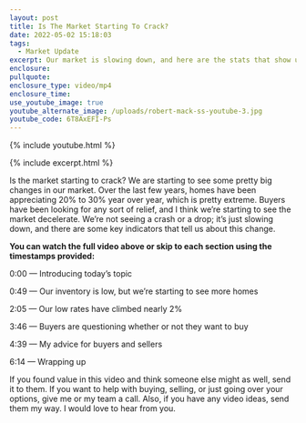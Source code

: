 ```yaml
---
layout: post
title: Is The Market Starting To Crack?
date: 2022-05-02 15:18:03
tags:
  - Market Update
excerpt: Our market is slowing down, and here are the stats that show us why.
enclosure:
pullquote:
enclosure_type: video/mp4
enclosure_time:
use_youtube_image: true
youtube_alternate_image: /uploads/robert-mack-ss-youtube-3.jpg
youtube_code: 6T8AxEFI-Ps
---
```

{% include youtube.html %}

{% include excerpt.html %}

Is the market starting to crack? We are starting to see some pretty big changes in our market. Over the last few years, homes have been appreciating 20% to 30% year over year, which is pretty extreme. Buyers have been looking for any sort of relief, and I think we’re starting to see the market decelerate. We’re not seeing a crash or a drop; it’s just slowing down, and there are some key indicators that tell us about this change.

**You can watch the full video above or skip to each section using the timestamps provided:**

0:00 — Introducing today’s topic

0:49 — Our inventory is low, but we’re starting to see more homes

2:05 — Our low rates have climbed nearly 2%

3:46 — Buyers are questioning whether or not they want to buy

4:39 — My advice for buyers and sellers

6:14 — Wrapping up

If you found value in this video and think someone else might as well, send it to them. If you want to help with buying, selling, or just going over your options, give me or my team a call. Also, if you have any video ideas, send them my way. I would love to hear from you.
